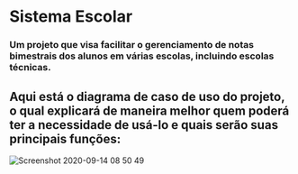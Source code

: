 # Sistema Escolar

### Um projeto que visa facilitar o gerenciamento de notas bimestrais dos alunos em várias escolas, incluindo escolas técnicas.
## Aqui está o diagrama de caso de uso do projeto, o qual explicará de maneira melhor quem poderá ter a necessidade de usá-lo e quais serão suas principais funções:
![Screenshot 2020-09-14 08 50 49](https://user-images.githubusercontent.com/62625567/93085385-e14bdb80-f66b-11ea-8119-5391e5911cb5.png)
